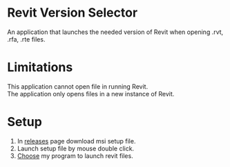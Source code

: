 # Revit Version Selector
An application that launches the needed version of Revit when opening .rvt, .rfa, .rte files.

# Limitations
This application cannot open file in running Revit.  
The application only opens files in a new instance of Revit. 

# Setup
1. In [releases](https://github.com/dosymep/RevitVersionSelector/releases) page download msi setup file.  
1. Launch setup file by mouse double click.
1. [Choose](https://support.microsoft.com/en-us/windows/change-default-programs-in-windows-e5d82cad-17d1-c53b-3505-f10a32e1894d) my program to launch revit files.
